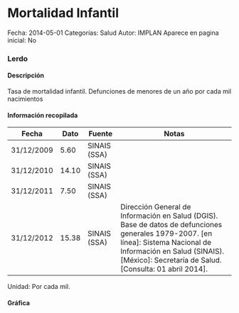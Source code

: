 Mortalidad Infantil
=====

Fecha: 2014-05-01
Categorías: Salud
Autor: IMPLAN
Aparece en pagina inicial: No

### Lerdo

#### Descripción

Tasa de mortalidad infantil. Defunciones de menores de un año por cada mil nacimientos

<!-- break -->

#### Información recopilada

<table class="table table-hover table-bordered matriz">
  <thead>
    <tr><th>Fecha</th><th>Dato</th><th>Fuente</th><th>Notas</th></tr>
  </thead>
  <tbody>
    <tr><td class="centrado">31/12/2009</td><td class="derecha">5.60</td><td>SINAIS (SSA)</td><td></td></tr>
    <tr><td class="centrado">31/12/2010</td><td class="derecha">14.10</td><td>SINAIS (SSA)</td><td></td></tr>
    <tr><td class="centrado">31/12/2011</td><td class="derecha">7.50</td><td>SINAIS (SSA)</td><td></td></tr>
    <tr><td class="centrado">31/12/2012</td><td class="derecha">15.38</td><td>SINAIS (SSA)</td><td>Dirección General de Información en Salud (DGIS). Base de datos de defunciones generales 1979-2007. [en línea]: Sistema Nacional de Información en Salud (SINAIS). [México]: Secretaría de Salud. <http://www.sinais.salud.gob.mx> [Consulta: 01 abril 2014].</td></tr>
  </tbody>
</table>

Unidad: Por cada mil.

#### Gráfica

<div id="graficaDatos" class="grafica"></div>
<script>
  // Gráfica
  if (typeof vargraficaDatos === 'undefined') {
    vargraficaDatos = Morris.Line({
      element: 'graficaDatos',
      data: [{ fecha: '2009-12-31', dato: 5.6000 },{ fecha: '2010-12-31', dato: 14.1000 },{ fecha: '2011-12-31', dato: 7.5000 },{ fecha: '2012-12-31', dato: 15.3800 }],
      xkey: 'fecha',
      ykeys: ['dato'],
      labels: ['Dato'],
      lineColors: ['#FF5B02'],
      xLabelFormat: function(d) { return d.getDate()+'/'+(d.getMonth()+1)+'/'+d.getFullYear(); },
      dateFormat: function(ts) { var d = new Date(ts); return d.getDate() + '/' + (d.getMonth() + 1) + '/' + d.getFullYear(); }
    });
  }
</script>
